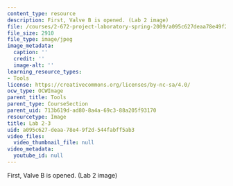 ```yaml
---
content_type: resource
description: First, Valve B is opened. (Lab 2 image)
file: /courses/2-672-project-laboratory-spring-2009/a095c627deaa78e49f2d544fabff5ab3_lab23.jpg
file_size: 2910
file_type: image/jpeg
image_metadata:
  caption: ''
  credit: ''
  image-alt: ''
learning_resource_types:
- Tools
license: https://creativecommons.org/licenses/by-nc-sa/4.0/
ocw_type: OCWImage
parent_title: Tools
parent_type: CourseSection
parent_uid: 713b619d-ad80-8a4a-69c3-88a205f93170
resourcetype: Image
title: Lab 2-3
uid: a095c627-deaa-78e4-9f2d-544fabff5ab3
video_files:
  video_thumbnail_file: null
video_metadata:
  youtube_id: null
---
```

First, Valve B is opened. (Lab 2 image)